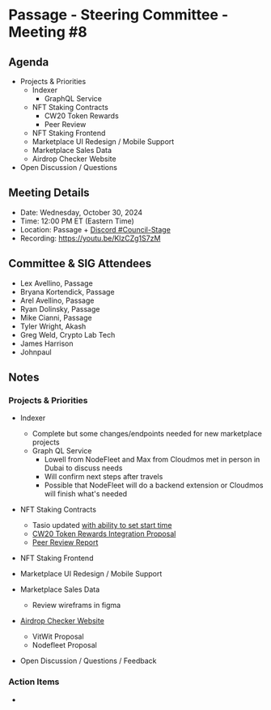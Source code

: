 # Passage - Steering Committee - Meeting #8

## Agenda
- Projects & Priorities
  - Indexer
    - GraphQL Service
  - NFT Staking Contracts
    - CW20 Token Rewards
    - Peer Review
  - NFT Staking Frontend
  - Marketplace UI Redesign / Mobile Support
  - Marketplace Sales Data
  - Airdrop Checker Website
- Open Discussion / Questions

## Meeting Details
- Date: Wednesday, October 30, 2024
- Time: 12:00 PM ET (Eastern Time)
- Location: Passage + [Discord #Council-Stage](https://discord.gg/passage)
- Recording: https://youtu.be/KlzCZg1S7zM

## Committee & SIG Attendees
- Lex Avellino, Passage
- Bryana Kortendick, Passage
- Arel Avellino, Passage
- Ryan Dolinsky, Passage
- Mike Cianni, Passage
- Tyler Wright, Akash
- Greg Weld, Crypto Lab Tech
- James Harrison
- Johnpaul

##  Notes
### Projects & Priorities
- Indexer
  - Complete but some changes/endpoints needed for new marketplace projects
  - Graph QL Service
    - Lowell from NodeFleet and Max from Cloudmos met in person in Dubai to discuss needs
    - Will confirm next steps after travels
    - Possible that NodeFleet will do a backend extension or Cloudmos will finish what's needed

- NFT Staking Contracts
  - Tasio updated [with ability to set start time](https://github.com/Passage-Chain/admin-staking-site/commit/1129aed4cfe27899d018659ac420df88361e142b) 
  - [CW20 Token Rewards Integration Proposal](https://github.com/orgs/Passage-Chain/projects/1/views/1?pane=issue&itemId=84905391&issue=Passage-Chain%7Cnft-staking%7C1)
  - [Peer Review Report](https://docs.google.com/document/d/1krpS1ho3IpGm2tiImiUnGpRf6fBWHbxto5ukXUpSNA4/edit?tab=t.0)
- NFT Staking Frontend
- Marketplace UI Redesign / Mobile Support
- Marketplace Sales Data
  - Review wireframs in figma
- [Airdrop Checker Website](https://github.com/orgs/Passage-Chain/projects/1/views/1?pane=issue&itemId=80239373&issue=Passage-Chain%7Ccommunity%7C8)
  - VitWit Proposal
  - Nodefleet Proposal
- Open Discussion / Questions / Feedback

### Action Items
- 
